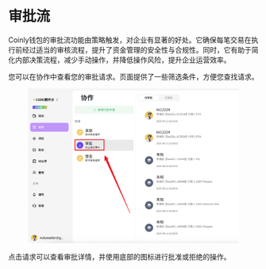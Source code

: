 # 审批流

Coinly钱包的审批流功能由策略触发，对企业有显著的好处。它确保每笔交易在执行前经过适当的审核流程，提升了资金管理的安全性与合规性。同时，它有助于简化内部决策流程，减少手动操作，并降低操作风险，提升企业运营效率。



您可以在协作中查看您的审批请求。页面提供了一些筛选条件，方便您查找请求。

<figure><img src="../images/Snipaste_2025-09-29_12-26-50.png" alt=""><figcaption></figcaption></figure>

点击请求可以查看审批详情，并使用底部的图标进行批准或拒绝的操作。

<figure><img src="../images/Snipaste_2025-08-20_15-14-46.png" alt=""><figcaption></figcaption></figure>
